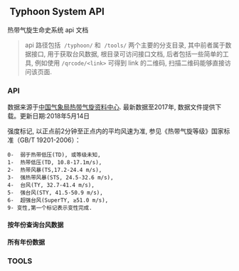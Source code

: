 ##  Typhoon System API
热带气旋生命史系统 api 文档

> api 路径包括  `/typhoon/` 和  `/tools/` 两个主要的分支目录, 其中前者属于数据接口, 用于获取台风数据, 根目录可访问接口文档, 后者包括一些简单的工具, 例如使用 `/qrcode/<link>` 可得到 link 的二维码, 扫描二维码能够直接访问该页面.

### API
数据来源于[中国气象局热带气旋资料中心](http://tcdata.typhoon.org.cn/zjljsjj_sm.html).
最新数据至2017年, 数据文件提供下载。更新日期:2018年5月14日

强度标记, 以正点前2分钟至正点内的平均风速为准, 参见《热带气旋等级》国家标准（GB/T 19201-2006）：

    0-	弱于热带低压(TD), 或等级未知,
    1-	热带低压(TD, 10.8-17.1m/s),
    2-	热带风暴(TS,17.2-24.4 m/s),
    3-	强热带风暴(STS, 24.5-32.6 m/s),
    4-	台风(TY, 32.7-41.4 m/s),
    5-	强台风(STY, 41.5-50.9 m/s),
    6-	超强台风(SuperTY, ≥51.0 m/s),
    9- 变性,第一个标记表示变性完成.

#### 按年份查询台风数据


#### 所有年份数据

#### 
### TOOLS
